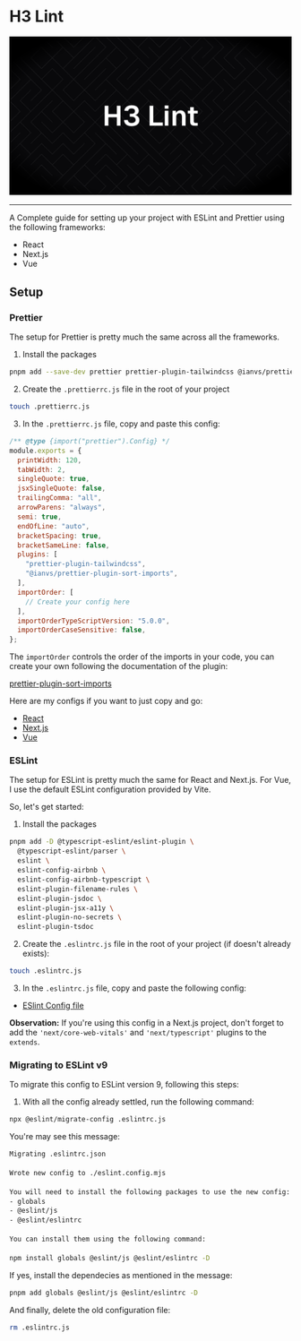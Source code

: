 # H3 Lint

![H3 Lint](./assets/h3-lint-banner.png)

---

A Complete guide for setting up your project with ESLint and Prettier using the following frameworks:

- React
- Next.js
- Vue

## Setup

### Prettier

The setup for Prettier is pretty much the same across all the frameworks.

1. Install the packages

```bash
pnpm add --save-dev prettier prettier-plugin-tailwindcss @ianvs/prettier-plugin-sort-imports
```

2. Create the `.prettierrc.js` file in the root of your project

```bash
touch .prettierrc.js
```

3. In the `.prettierrc.js` file, copy and paste this config:

```js
/** @type {import("prettier").Config} */
module.exports = {
  printWidth: 120,
  tabWidth: 2,
  singleQuote: true,
  jsxSingleQuote: false,
  trailingComma: "all",
  arrowParens: "always",
  semi: true,
  endOfLine: "auto",
  bracketSpacing: true,
  bracketSameLine: false,
  plugins: [
    "prettier-plugin-tailwindcss",
    "@ianvs/prettier-plugin-sort-imports",
  ],
  importOrder: [
    // Create your config here
  ],
  importOrderTypeScriptVersion: "5.0.0",
  importOrderCaseSensitive: false,
};
```

The `importOrder` controls the order of the imports in your code, you can create your own following the documentation of the plugin:

[prettier-plugin-sort-imports](https://github.com/IanVS/prettier-plugin-sort-imports)

Here are my configs if you want to just copy and go:

- [React](./config/prettier/react.js)
- [Next.js](./config/prettier/next.js)
- [Vue](./config/prettier/vue.js)

### ESLint

The setup for ESLint is pretty much the same for React and Next.js. For Vue, I use the default ESLint configuration provided by Vite.

So, let's get started:

1. Install the packages

```bash
pnpm add -D @typescript-eslint/eslint-plugin \
  @typescript-eslint/parser \
  eslint \
  eslint-config-airbnb \
  eslint-config-airbnb-typescript \
  eslint-plugin-filename-rules \
  eslint-plugin-jsdoc \
  eslint-plugin-jsx-a11y \
  eslint-plugin-no-secrets \
  eslint-plugin-tsdoc
```

2. Create the `.eslintrc.js` file in the root of your project (if doesn't already exists):

```bash
touch .eslintrc.js
```

3. In the `.eslintrc.js` file, copy and paste the following config:

- [ESlint Config file](./config/eslint/config.js)

**Observation:** If you're using this config in a Next.js project, don't forget to add the `'next/core-web-vitals'` and `'next/typescript'` plugins to the `extends`.

### Migrating to ESLint v9

To migrate this config to ESLint version 9, following this steps:

1. With all the config already settled, run the following command:

```bash
npx @eslint/migrate-config .eslintrc.js
```

You're may see this message:

```bash
Migrating .eslintrc.json

Wrote new config to ./eslint.config.mjs

You will need to install the following packages to use the new config:
- globals
- @eslint/js
- @eslint/eslintrc

You can install them using the following command:

npm install globals @eslint/js @eslint/eslintrc -D
```

If yes, install the dependecies as mentioned in the message:

```bash
pnpm add globals @eslint/js @eslint/eslintrc -D
```

And finally, delete the old configuration file:

```bash
rm .eslintrc.js
```
